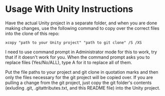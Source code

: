 # Usage With Unity Instructions
Have the actual Unity project in a separate folder, and when you are done making changes, use the following command to copy over the correct files into the clone of this repo:
```
xcopy "path to your Unity project" "path to git clone" /S /XS
```
I need to use command prompt in Administrator mode for this to work, try that if it doesn't work for you.
When the command prompt asks you to replace files (Yes/No/ALL), type A for it to replace all of them.

Put the file paths to your project and git clone in quotation marks and then only the files necessary for the git project will be copied over.
If you are pulling a change from the git project, just copy the git folder's contents (exluding .git, .gitattributes.txt, and this README file) into the Unity project.
